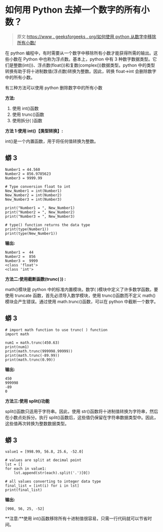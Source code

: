 # 如何用 Python 去掉一个数字的所有小数？

> 原文:[https://www . geeksforgeeks . org/如何使用 python 从数字中移除所有小数/](https://www.geeksforgeeks.org/how-to-remove-all-decimals-from-a-number-using-python/)

在 python 编程中，有时需要从一个数字中移除所有小数才能获得所需的输出。这些小数在 Python 中也称为浮点数。基本上，python 中有 3 种数字数据类型。它们是整数(int())、浮点数(float())和复数(complex())数据类型。python 中的类型转换有助于将十进制数值(浮点数)转换为整数。因此，转换 float->int 会删除数字中的所有小数。

有三种方法可以使用 python 删除数字中的所有小数

**方法:**

1.  使用 int()函数
2.  使用 trunc()函数
3.  使用拆分( )函数

**方法 1:使用 int()【类型转换】:**

int()是一个内置函数，用于将任何值转换为整数。

## 蟒 3

```
Number1 = 44.560
Number2 = 856.9785623
Number3 = 9999.99

# Type conversion float to int
New_Number1 = int(Number1)
New_Number2 = int(Number2)
New_Number3 = int(Number3)

print("Number1 = ", New_Number1)
print("Number2 = ", New_Number2)
print("Number3 = ", New_Number3)

# type() function returns the data type
print(type(Number1))
print(type(New_Number1))
```

**输出:**

```
Number1 =  44
Number2 =  856
Number3 =  9999
<class 'float'>
<class 'int'>
```

**方法二:使用截断函数(trunc( )) :**

math()模块是 python 中的标准内置模块。数学( )模块中定义了许多数学函数。要使用 truncate 函数，首先必须导入数学模块，使用 trunc()函数而不定义 math()模块会产生错误。通过使用 math.trunc()函数，可以在 python 中截断一个数字。

## 蟒 3

```
# import math function to use trunc( ) function
import math

num1 = math.trunc(450.63)
print(num1)
print(math.trunc(999998.99999))
print(math.trunc(-89.99))
print(math.trunc(0.99))
```

**输出:**

```
450
999998
-89
0
```

**方法三:使用 split()功能**

split()函数只适用于字符串。因此，使用 str()函数将十进制值转换为字符串，然后在小数点处拆分。执行 split()函数后，这些值仍保留在字符串数据类型中。因此，这些值再次转换为整数数据类型。

## 蟒 3

```
value1 = [998.99, 56.8, 25.6, -52.0]

# values are split at decimal point
lst = []
for each in value1:
    lst.append(str(each).split('.')[0])

# all values converting to integer data type
final_list = [int(i) for i in lst]
print(final_list)
```

**输出:**

```
[998, 56, 25, -52]
```

**注意:**使用 int()函数移除所有十进制值很容易，只需一行代码就可以节省时间。